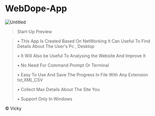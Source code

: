 # WebDope-App

![Untitled](https://user-images.githubusercontent.com/107568580/197456339-dad9e380-b4db-431c-ac72-7942e19e1944.png)

>Start-Up Preview

>• This App Is Created Based On NetWorking It Can Useful To Find Details About The User's Pc , Desktop
>
>• It Will Also be Useful To Analysing the Website And Improve It
>
>• No Need For Command Prompt Or Terminal
>
>• Easy To Use And Save The Progress In File With Any Extension txt,XML,CSV
>
>• Collect Max Details About The Site You 
>
>• Support Only In Windows


© Vicky

